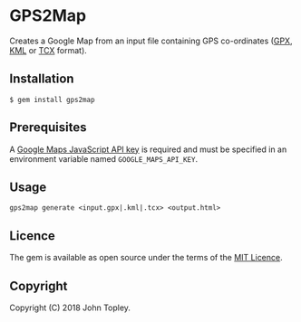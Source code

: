 # GPS2Map
Creates a Google Map from an input file containing GPS co-ordinates ([GPX](https://en.wikipedia.org/wiki/GPS_Exchange_Format), [KML](https://en.wikipedia.org/wiki/Keyhole_Markup_Language) or [TCX](https://en.wikipedia.org/wiki/Training_Center_XML) format).

## Installation
```
$ gem install gps2map
```

## Prerequisites
A [Google Maps JavaScript API key](https://developers.google.com/maps/documentation/javascript/get-api-key) is required and must be specified in an environment variable named `GOOGLE_MAPS_API_KEY`.

## Usage
```
gps2map generate <input.gpx|.kml|.tcx> <output.html>
```

## Licence
The gem is available as open source under the terms of the [MIT Licence](https://opensource.org/licenses/MIT).

## Copyright
Copyright (C) 2018 John Topley.